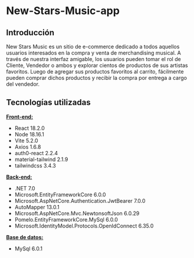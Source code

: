 # New-Stars-Music-app
## Introducción
New Stars Music es un sitio de e-commerce dedicado a todos aquellos usuarios interesados en la compra y venta de merchandising musical. A través de nuestra interfaz amigable, los usuarios pueden tomar el rol de Cliente, Vendedor o ambos y explorar cientos de productos de sus artistas favoritos. Luego de agregar sus productos favoritos al carrito, fácilmente pueden comprar dichos productos y recibir la compra por entrega a cargo del vendedor.
## Tecnologías utilizadas
<ins> **Front-end:** </ins>
- React 18.2.0
- Node 18.16.1
- Vite 5.2.0
- Axios 1.6.8
- auth0-react 2.2.4
- material-tailwind 2.1.9
- tailwindcss 3.4.3

<ins> **Back-end:** </ins>
- .NET 7.0
- Microsoft.EntityFrameworkCore 6.0.0
- Microsoft.AspNetCore.Authentication.JwtBearer 7.0.0
- AutoMapper 13.0.1
- Microsoft.AspNetCore.Mvc.NewtonsoftJson 6.0.29
- Pomelo.EntityFrameworkCore.MySql 6.0.0
- Microsoft.IdentityModel.Protocols.OpenIdConnect 6.35.0

<ins> **Base de datos:** </ins>
- MySql 6.0.1
